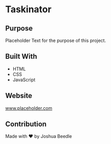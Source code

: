 # Taskinator

## Purpose
Placeholder Text for the purpose of this project.

## Built With
* HTML
* CSS
* JavaScript

## Website
www.placeholder.com

## Contribution
Made with ❤️ by Joshua Beedle